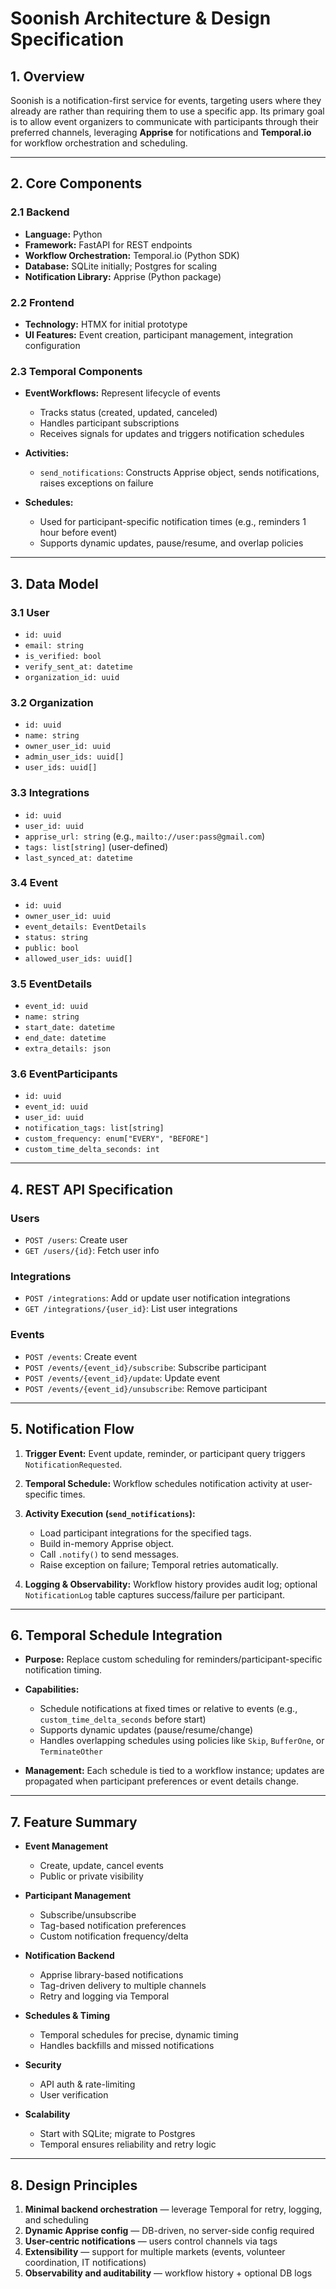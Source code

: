 # Soonish Architecture & Design Specification

## 1. **Overview**

Soonish is a notification-first service for events, targeting users where they already are rather than requiring them to use a specific app. Its primary goal is to allow event organizers to communicate with participants through their preferred channels, leveraging **Apprise** for notifications and **Temporal.io** for workflow orchestration and scheduling.

---

## 2. **Core Components**

### 2.1 Backend

* **Language:** Python
* **Framework:** FastAPI for REST endpoints
* **Workflow Orchestration:** Temporal.io (Python SDK)
* **Database:** SQLite initially; Postgres for scaling
* **Notification Library:** Apprise (Python package)

### 2.2 Frontend

* **Technology:** HTMX for initial prototype
* **UI Features:** Event creation, participant management, integration configuration

### 2.3 Temporal Components

* **EventWorkflows:** Represent lifecycle of events

  * Tracks status (created, updated, canceled)
  * Handles participant subscriptions
  * Receives signals for updates and triggers notification schedules
* **Activities:**

  * `send_notifications`: Constructs Apprise object, sends notifications, raises exceptions on failure
* **Schedules:**

  * Used for participant-specific notification times (e.g., reminders 1 hour before event)
  * Supports dynamic updates, pause/resume, and overlap policies

---

## 3. **Data Model**

### 3.1 User

* `id: uuid`
* `email: string`
* `is_verified: bool`
* `verify_sent_at: datetime`
* `organization_id: uuid`

### 3.2 Organization

* `id: uuid`
* `name: string`
* `owner_user_id: uuid`
* `admin_user_ids: uuid[]`
* `user_ids: uuid[]`

### 3.3 Integrations

* `id: uuid`
* `user_id: uuid`
* `apprise_url: string` (e.g., `mailto://user:pass@gmail.com`)
* `tags: list[string]` (user-defined)
* `last_synced_at: datetime`

### 3.4 Event

* `id: uuid`
* `owner_user_id: uuid`
* `event_details: EventDetails`
* `status: string`
* `public: bool`
* `allowed_user_ids: uuid[]`

### 3.5 EventDetails

* `event_id: uuid`
* `name: string`
* `start_date: datetime`
* `end_date: datetime`
* `extra_details: json`

### 3.6 EventParticipants

* `id: uuid`
* `event_id: uuid`
* `user_id: uuid`
* `notification_tags: list[string]`
* `custom_frequency: enum["EVERY", "BEFORE"]`
* `custom_time_delta_seconds: int`

---

## 4. **REST API Specification**

### Users

* `POST /users`: Create user
* `GET /users/{id}`: Fetch user info

### Integrations

* `POST /integrations`: Add or update user notification integrations
* `GET /integrations/{user_id}`: List user integrations

### Events

* `POST /events`: Create event
* `POST /events/{event_id}/subscribe`: Subscribe participant
* `POST /events/{event_id}/update`: Update event
* `POST /events/{event_id}/unsubscribe`: Remove participant

---

## 5. **Notification Flow**

1. **Trigger Event:** Event update, reminder, or participant query triggers `NotificationRequested`.
2. **Temporal Schedule:** Workflow schedules notification activity at user-specific times.
3. **Activity Execution (`send_notifications`):**

   * Load participant integrations for the specified tags.
   * Build in-memory Apprise object.
   * Call `.notify()` to send messages.
   * Raise exception on failure; Temporal retries automatically.
4. **Logging & Observability:** Workflow history provides audit log; optional `NotificationLog` table captures success/failure per participant.

---

## 6. **Temporal Schedule Integration**

* **Purpose:** Replace custom scheduling for reminders/participant-specific notification timing.
* **Capabilities:**

  * Schedule notifications at fixed times or relative to events (e.g., `custom_time_delta_seconds` before start)
  * Supports dynamic updates (pause/resume/change)
  * Handles overlapping schedules using policies like `Skip`, `BufferOne`, or `TerminateOther`
* **Management:** Each schedule is tied to a workflow instance; updates are propagated when participant preferences or event details change.

---

## 7. **Feature Summary**

* **Event Management**

  * Create, update, cancel events
  * Public or private visibility
* **Participant Management**

  * Subscribe/unsubscribe
  * Tag-based notification preferences
  * Custom notification frequency/delta
* **Notification Backend**

  * Apprise library-based notifications
  * Tag-driven delivery to multiple channels
  * Retry and logging via Temporal
* **Schedules & Timing**

  * Temporal schedules for precise, dynamic timing
  * Handles backfills and missed notifications
* **Security**

  * API auth & rate-limiting
  * User verification
* **Scalability**

  * Start with SQLite; migrate to Postgres
  * Temporal ensures reliability and retry logic

---

## 8. **Design Principles**

1. **Minimal backend orchestration** — leverage Temporal for retry, logging, and scheduling
2. **Dynamic Apprise config** — DB-driven, no server-side config required
3. **User-centric notifications** — users control channels via tags
4. **Extensibility** — support for multiple markets (events, volunteer coordination, IT notifications)
5. **Observability and auditability** — workflow history + optional DB logs

